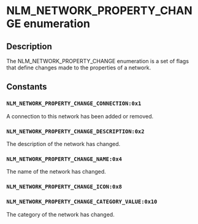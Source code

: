 # NLM_NETWORK_PROPERTY_CHANGE enumeration

## Description

The NLM_NETWORK_PROPERTY_CHANGE enumeration is a set of flags that define changes made to the properties of a network.

## Constants

### `NLM_NETWORK_PROPERTY_CHANGE_CONNECTION:0x1`

A connection to this network has been added or removed.

### `NLM_NETWORK_PROPERTY_CHANGE_DESCRIPTION:0x2`

The description of the network has changed.

### `NLM_NETWORK_PROPERTY_CHANGE_NAME:0x4`

The name of the network has changed.

### `NLM_NETWORK_PROPERTY_CHANGE_ICON:0x8`

### `NLM_NETWORK_PROPERTY_CHANGE_CATEGORY_VALUE:0x10`

The category of the network has changed.